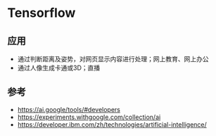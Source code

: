 # Tensorflow

## 应用

- 通过判断距离及姿势，对网页显示内容进行处理；网上教育、网上办公
- 通过人像生成卡通或3D；直播

## 参考

- https://ai.google/tools/#developers
- https://experiments.withgoogle.com/collection/ai
- https://developer.ibm.com/zh/technologies/artificial-intelligence/